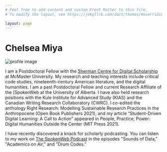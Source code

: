 ```yaml
---
# Feel free to add content and custom Front Matter to this file.
# To modify the layout, see https://jekyllrb.com/docs/themes/#overriding-theme-defaults

layout: page
---
```


# Chelsea Miya

![profile image](https://spokenweb.ca/wp-content/uploads/2020/02/unnamed-400x400.jpg)

I am a Postdoctoral Fellow with the [Sherman Centre for Digital Scholarship](https://scds.ca/) at McMaster University. My research and teaching interests include critical code studies, nineteenth-century American literature, and the digital humanities. I am a past Postdoctoral Fellow and current Research Affiliate of the [SpokenWeb at the University of Alberta. I have also held research positions with the Kule Institute for Advanced Study (KIAS) and the Canadian Writing Research Collaboratory (CWRC). I co-edited the anthology Right Research: Modelling Sustainable Research Practices in the Anthropocene (Open Book Publishers 2021), and my article “Student-Driven Digital Learning: A Call to Action” appeared in People, Practice, Power: Digital Humanities Outside the Center (MIT Press 2021).

I have recently discovered a knack for scholarly podcasting. You can listen to my work on [The SpokenWeb Podcast](https://spokenweb.ca/podcast/spokenweb-podcast/) in the episodes "Sounds of Data," "Academics on Air," and "Drum Codes."
